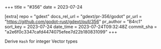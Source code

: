 +++
title = "#356"
date = 2023-07-24

[extra]
repo = "gdext"
docs_rel_url = "gdext/pr-356/godot"
pr_url = "https://github.com/godot-rust/gdext/pull/356"
pr_author = "B4rc1"
sort_key = 2023-07-24
date_time = 2023-07-24T09:32:48Z
commit_sha = "a2e6f0c3347cafd4474075efee7d22b180831099"
+++

Derive `Hash` for integer Vector types
